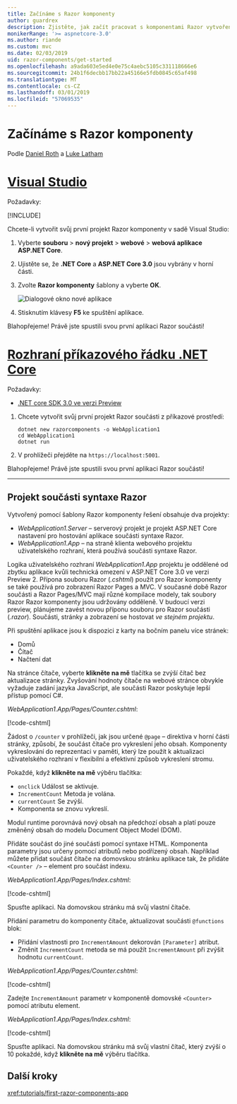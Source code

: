 ```yaml
---
title: Začínáme s Razor komponenty
author: guardrex
description: Zjistěte, jak začít pracovat s komponentami Razor vytvořením a úpravou Razor součástí projektu.
monikerRange: '>= aspnetcore-3.0'
ms.author: riande
ms.custom: mvc
ms.date: 02/03/2019
uid: razor-components/get-started
ms.openlocfilehash: a9ada603e5ed4e0e75c4aebc5105c331118666e6
ms.sourcegitcommit: 24b1f6decbb17bb22a45166e5fdb0845c65af498
ms.translationtype: MT
ms.contentlocale: cs-CZ
ms.lasthandoff: 03/01/2019
ms.locfileid: "57069535"
---
```

# <a name="get-started-with-razor-components"></a>Začínáme s Razor komponenty

Podle [Daniel Roth](https://github.com/danroth27) a [Luke Latham](https://github.com/guardrex)

# <a name="visual-studiotabvisual-studio"></a>[Visual Studio](#tab/visual-studio)

Požadavky:

[!INCLUDE[](~/includes/net-core-prereqs-vs-3.0.md)]

Chcete-li vytvořit svůj první projekt Razor komponenty v sadě Visual Studio:

1. Vyberte **souboru** > **nový projekt** > **webové** > **webová aplikace ASP.NET Core**.
1. Ujistěte se, že **.NET Core** a **ASP.NET Core 3.0** jsou vybrány v horní části.
1. Zvolte **Razor komponenty** šablony a vyberte **OK**.

   ![Dialogové okno nové aplikace](https://msdnshared.blob.core.windows.net/media/2019/01/razor-components-template.png)

1. Stisknutím klávesy **F5** ke spuštění aplikace.

Blahopřejeme! Právě jste spustili svou první aplikaci Razor součásti!

<!--

# [Visual Studio Code](#tab/visual-studio-code)

Prerequisites:

[!INCLUDE[](~/includes/net-core-prereqs-vsc-3.0.md)]

To create your first Razor Components project in Visual Studio Code:

1. Execute the following command from a command shell:

   ```console
   dotnet new razorcomponents -o WebApplication1
   ```

1. Open the *WebApplication1* folder in Visual Studio Code.

1. Add a *.vscode* folder.

1. Add a *tasks.json* file to the *.vscode* folder with the following content:

   [!code-json[](get-started/samples_snapshot/3.x/tasks.json)]

1. Add a *launch.json* file to the *.vscode* folder with the following content:

   [!code-json[](get-started/samples_snapshot/3.x/launch.json)]

1. Execute the app using the Visual Studio Code debugger.

1. In a browser, navigate to `https://localhost:5001`.

Congratulations! You just ran your first Razor Components app!

# [Visual Studio for Mac](#tab/visual-studio-mac)

.NET Core 3.0 will be supported with Visual Studio for Mac version 8.0 or later. Visual Studio for Mac version 8.0 Preview isn't available at this time.

Use the [.NET Core CLI version of this topic](xref:razor-components/get-started?tabs=netcore-cli) on macOS.


[!INCLUDE[](~/includes/net-core-prereqs-mac-3.0.md)]

To create your first project Razor Components project in Visual Studio for Mac:

1. Select **File** > **New Solution** or **New Project**.
1. In the sidebar, select **.NET Core** > **App**.
1. Select **ASP.NET Core Razor Components** and select **Next**.
1. The **Target Framework** defaults to **.NET Core 3.0**. Select **Next**.
1. In the **Project Name** field, enter `WebApplication1`. Select **Create**.
1. Select **Run** > **Run Without Debugging** to run the app *without the debugger*. Running with the debugger isn't supported at this time.

Congratulations! You just ran your first Razor Components app!
-->

# <a name="net-core-clitabnetcore-cli"></a>[Rozhraní příkazového řádku .NET Core](#tab/netcore-cli/)

Požadavky:

* [.NET core SDK 3.0 ve verzi Preview](https://dotnet.microsoft.com/download/dotnet-core/3.0)

1. Chcete vytvořit svůj první projekt Razor součásti z příkazové prostředí:

   ```console
   dotnet new razorcomponents -o WebApplication1
   cd WebApplication1
   dotnet run
   ```

1. V prohlížeči přejděte na `https://localhost:5001`.

Blahopřejeme! Právě jste spustili svou první aplikaci Razor součásti!

---

## <a name="razor-components-project"></a>Projekt součásti syntaxe Razor

Vytvořený pomocí šablony Razor komponenty řešení obsahuje dva projekty:

* *WebApplication1.Server* &ndash; serverový projekt je projekt ASP.NET Core nastavení pro hostování aplikace součásti syntaxe Razor.
* *WebApplication1.App* &ndash; na straně klienta webového projektu uživatelského rozhraní, která používá součásti syntaxe Razor.

Logika uživatelského rozhraní *WebApplication1.App* projektu je oddělené od zbytku aplikace kvůli technická omezení v ASP.NET Core 3.0 ve verzi Preview 2. Přípona souboru Razor (*.cshtml*) použít pro Razor komponenty se také používá pro zobrazení Razor Pages a MVC. V současné době Razor součásti a Razor Pages/MVC mají různé kompilace modely, tak soubory Razor Razor komponenty jsou udržovány odděleně. V budoucí verzi preview, plánujeme zavést novou příponu souboru pro Razor součásti (*.razor*). Součásti, stránky a zobrazení se hostovat *ve stejném projektu*.

Při spuštění aplikace jsou k dispozici z karty na bočním panelu více stránek:

* Domů
* Čítač
* Načtení dat

Na stránce čítače, vyberte **klikněte na mě** tlačítka se zvýší čítač bez aktualizace stránky. Zvyšování hodnoty čítače na webové stránce obvykle vyžaduje zadání jazyka JavaScript, ale součásti Razor poskytuje lepší přístup pomocí C#.

*WebApplication1.App/Pages/Counter.cshtml*:

[!code-cshtml[](get-started/samples_snapshot/3.x/Counter1.cshtml)]

Žádost o `/counter` v prohlížeči, jak jsou určené `@page` – direktiva v horní části stránky, způsobí, že součást čítače pro vykreslení jeho obsah. Komponenty vykreslování do reprezentaci v paměti, který lze použít k aktualizaci uživatelského rozhraní v flexibilní a efektivní způsob vykreslení stromu.

Pokaždé, když **klikněte na mě** výběru tlačítka:

* `onclick` Událost se aktivuje.
* `IncrementCount` Metoda je volána.
* `currentCount` Se zvýší.
* Komponenta se znovu vykreslí.

Modul runtime porovnává nový obsah na předchozí obsah a platí pouze změněný obsah do modelu Document Object Model (DOM).

Přidáte součást do jiné součásti pomocí syntaxe HTML. Komponenta parametry jsou určeny pomocí atributů nebo podřízený obsah. Například můžete přidat součást čítače na domovskou stránku aplikace tak, že přidáte `<Counter />` – element pro součást indexu.

*WebApplication1.App/Pages/Index.cshtml*:

[!code-cshtml[](get-started/samples_snapshot/3.x/Index1.cshtml?highlight=7)]

Spusťte aplikaci. Na domovskou stránku má svůj vlastní čítače.

Přidání parametru do komponenty čítače, aktualizovat součásti `@functions` blok:

* Přidání vlastnosti pro `IncrementAmount` dekorován `[Parameter]` atribut.
* Změnit `IncrementCount` metoda se má použít `IncrementAmount` při zvýšit hodnotu `currentCount`.

*WebApplication1.App/Pages/Counter.cshtml*:

[!code-cshtml[](get-started/samples_snapshot/3.x/Counter2.cshtml?highlight=4,8)]

Zadejte `IncrementAmount` parametr v komponentě domovské `<Counter>` pomocí atributu element.

*WebApplication1.App/Pages/Index.cshtml*:

[!code-cshtml[](get-started/samples_snapshot/3.x/Index2.cshtml)]

Spusťte aplikaci. Na domovskou stránku má svůj vlastní čítač, který zvýší o 10 pokaždé, když **klikněte na mě** výběru tlačítka.

## <a name="next-steps"></a>Další kroky

<xref:tutorials/first-razor-components-app>

